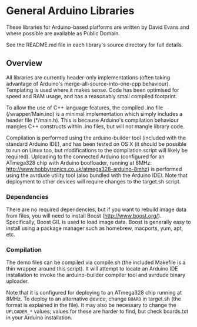 # General Arduino Libraries

These libraries for Arduino-based platforms are written by David Evans and
where possible are available as Public Domain.

See the README.md file in each library's source directory for full details.

## Overview

All libraries are currently header-only implementations (often taking advantage
of Arduino's merge-all-source-into-one-cpp behaviour). Templating is used where
it makes sense. Code has been optimised for speed and RAM usage, and has a
reasonably small compiled footprint.

To allow the use of C++ language features, the compiled .ino file
(/wrapper/Main.ino) is a minimal implementation which simply includes a header
file (*/main.h). This is because Arduino's compilation behaviour mangles C++
constructs within .ino files, but will not mangle library code.

Compilation is performed using the arduino-builder tool (included with the
standard Arduino IDE), and has been tested on OS X (it should be possible to
run on Linux too, but modifications to the compilation script will likely be
required). Uploading to the connected Arduino (configured for an ATmega328 chip
with Arduino bootloader, running at 8MHz:
http://www.hobbytronics.co.uk/atmega328-arduino-8mhz) is performed using the
avrdude utility tool (also bundled with the Arduino IDE). Note that deployment
to other devices will require changes to the target.sh script.

### Dependencies

There are no required dependencies, but if you want to rebuild image data from
files, you will need to install Boost (http://www.boost.org/). Specifically,
Boost GIL is used to load image data. Boost is generally easy to install using
a package manager such as homebrew, macports, yum, apt, etc.

### Compilation

The demo files can be compiled via compile.sh (the included Makefile is a thin
wrapper around this script). It will attempt to locate an Arduino IDE
installation to invoke the arduino-builder compiler tool and avrdude binary
uploader.

Note that it is configured for deploying to an ATmega328 chip running at 8MHz.
To deploy to an alternative device, change `BOARD` in target.sh (the format is
explained in the file). It may also be necessary to change the `UPLOADER_*`
values; values for these are harder to find, but check boards.txt in your
Arduino installation.
